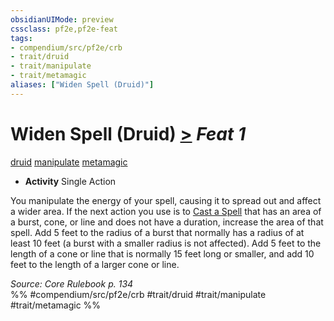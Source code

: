 ```yaml
---
obsidianUIMode: preview
cssclass: pf2e,pf2e-feat
tags:
- compendium/src/pf2e/crb
- trait/druid
- trait/manipulate
- trait/metamagic
aliases: ["Widen Spell (Druid)"]
---
```

# Widen Spell (Druid)  [>](../../Rules/core-rulebook/chapter-9-playing-the-game.md#Actions "Single Action") *Feat 1*  
[druid](../../Rules/traits/druid.md)  [manipulate](../../Rules/traits/manipulate.md)  [metamagic](../../Rules/traits/metamagic.md)  

- **Activity** Single Action

You manipulate the energy of your spell, causing it to spread out and affect a wider area. If the next action you use is to [Cast a Spell](../../Rules/actions/cast-a-spell.md) that has an area of a burst, cone, or line and does not have a duration, increase the area of that spell. Add 5 feet to the radius of a burst that normally has a radius of at least 10 feet (a burst with a smaller radius is not affected). Add 5 feet to the length of a cone or line that is normally 15 feet long or smaller, and add 10 feet to the length of a larger cone or line.

*Source: Core Rulebook p. 134*  
%% #compendium/src/pf2e/crb #trait/druid #trait/manipulate #trait/metamagic %%